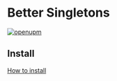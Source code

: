 # Better Singletons

[![openupm](https://img.shields.io/npm/v/com.tdw.better.singletons?label=openupm&registry_uri=https://package.openupm.com)](https://openupm.com/packages/com.tdw.better.singletons/)

## Install
[How to install](https://github.com/uurha/BetterPluginCollection/wiki/How-to-install)
